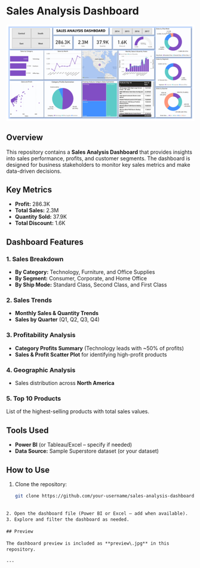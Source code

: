 # Sales Analysis Dashboard

![Sales Dashboard](preview.jpg)

## Overview
This repository contains a **Sales Analysis Dashboard** that provides insights into sales performance, profits, and customer segments. The dashboard is designed for business stakeholders to monitor key sales metrics and make data-driven decisions.

## Key Metrics
- **Profit:** 286.3K  
- **Total Sales:** 2.3M  
- **Quantity Sold:** 37.9K  
- **Total Discount:** 1.6K  

## Dashboard Features
### 1. Sales Breakdown
- **By Category:** Technology, Furniture, and Office Supplies  
- **By Segment:** Consumer, Corporate, and Home Office  
- **By Ship Mode:** Standard Class, Second Class, and First Class  

### 2. Sales Trends
- **Monthly Sales & Quantity Trends**  
- **Sales by Quarter** (Q1, Q2, Q3, Q4)

### 3. Profitability Analysis
- **Category Profits Summary** (Technology leads with ~50% of profits)  
- **Sales & Profit Scatter Plot** for identifying high-profit products  

### 4. Geographic Analysis
- Sales distribution across **North America**  

### 5. Top 10 Products
List of the highest-selling products with total sales values.

## Tools Used
- **Power BI** (or Tableau/Excel – specify if needed)  
- **Data Source:** Sample Superstore dataset (or your dataset)

## How to Use
1. Clone the repository:
   ```bash
   git clone https://github.com/your-username/sales-analysis-dashboard.git
````

2. Open the dashboard file (Power BI or Excel – add when available).
3. Explore and filter the dashboard as needed.

## Preview

The dashboard preview is included as **preview\.jpg** in this repository.

---
